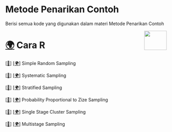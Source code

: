 # Metode Penarikan Contoh
Berisi semua kode yang digunakan dalam materi Metode Penarikan Contoh

<div>
  <img src="https://upload.wikimedia.org/wikipedia/commons/thumb/1/1b/R_logo.svg/724px-R_logo.svg.png" data-canonical-src="https://upload.wikimedia.org/wikipedia/commons/thumb/1/1b/R_logo.svg/724px-R_logo.svg.png" width="70" height="60" align="right"/>
</div>

# [🌍](https://www.belajarstatistics.com/blog/category/statistik/metode-penarikan-contoh-mpc/) Cara R

[[📂](Cara%20R/Simple%20Random%20Sampling.R)]
[[🌍](https://www.belajarstatistics.com/blog/2021/01/01/cara-r-simple-random/)] 
 Simple Random Sampling

[[📂](#)]
[[🌍](#)] 
 Systematic Sampling

[[📂](#)]
[[🌍](#)] 
 Stratified Sampling

[[📂](#)]
[[🌍](#)] 
 Probability Proportional to Zize Sampling

[[📂](#)]
[[🌍](#)] 
 Single Stage Cluster Sampling

[[📂](#)]
[[🌍](#)] 
 Multistage Sampling
